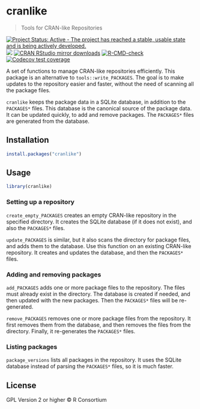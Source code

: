 
# cranlike

> Tools for CRAN-like Repositories

<!-- badges: start -->
[![Project Status: Active - The project has reached a stable, usable state and is being actively developed.](http://www.repostatus.org/badges/latest/active.svg)](http://www.repostatus.org/#active)
[![](http://www.r-pkg.org/badges/version/cranlike)](http://www.r-pkg.org/pkg/cranlike)
[![CRAN RStudio mirror downloads](http://cranlogs.r-pkg.org/badges/cranlike)](http://www.r-pkg.org/pkg/cranlike)
[![R-CMD-check](https://github.com/r-hub/cranlike/actions/workflows/R-CMD-check.yaml/badge.svg)](https://github.com/r-hub/cranlike/actions/workflows/R-CMD-check.yaml)
[![Codecov test coverage](https://codecov.io/gh/r-hub/cranlike/branch/main/graph/badge.svg)](https://app.codecov.io/gh/r-hub/cranlike?branch=main)
<!-- badges: end -->

A set of functions to manage CRAN-like repositories efficiently.
This package is an alternative to `tools::write_PACKAGES`.
The goal is to make updates to the repository easier and faster,
without the need of scanning all the package files.

`cranlike` keeps the package data in a SQLite database, in addition
to the `PACKAGES*` files. This database is the canonical source of the
package data. It can be updated quickly, to add and remove packages.
The `PACKAGES*` files are generated from the database.

## Installation

```r
install.packages("cranlike")
```

## Usage

```r
library(cranlike)
```

### Setting up a repository

`create_empty_PACKAGES` creates an empty CRAN-like repository in the
specified directory. It creates the SQLite database (if it does not exist),
and also the `PACKAGES*` files.

`update_PACKAGES` is similar, but it also scans the directory for package
files, and adds them to the database. Use this function on an existing
CRAN-like repository. It creates and updates the database, and then
the `PACKAGES*` files.

### Adding and removing packages

`add_PACKAGES` adds one or more package files to the repository.
The files must already exist in the directory. The database is created
if needed, and then updated with the new packages. Then the `PACKAGES*`
files will be re-generated.

`remove_PACKAGES` removes one or more package files from the repository.
It first removes them from the database, and then removes the files from
the directory. Finally, it re-generates the `PACKAGES*` files.

### Listing packages

`package_versions` lists all packages in the repository. It uses the
SQLite database instead of parsing the `PACKAGES*` files, so it is much
faster.

## License

GPL Version 2 or higher © R Consortium
